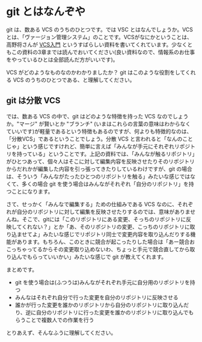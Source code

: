 # git とはなんぞや

git は、数ある VCS のうちのひとつです。では VSC とはなんでしょうか。VCS とは、「ヴァージョン管理システム」のことです。VCSがなにかということは、高野将さんが [VCS入門](https://github.com/masaru-b-cl/introduction-to-vcs) というすばらしい資料を書いてくれています。少なくともこの資料の3章までは読んでおいてください(良い資料なので、情報系のお仕事をやっているひとは全部読んだ方がいいです)。

VCS がどのようなものなのかわかりましたか？ git はこのような役割をしてくれる VCS のうちのひとつである、と理解してください。

## git は分散 VCS

では、数ある VCS の中で、git はどのような特徴を持った VCS なのでしょうか。"マージ" が賢いとか "ブランチ" (いまはこれらの言葉の意味はわからなくていいです)が軽量であるという特徴もあるのですが、何よりも特徴的なのは、「分散VCS」であるということでしょう。分散 VCS と言われると「なんのことじゃ」という感じですけれど、簡単に言えば「みんなが手元にそれぞれリポジトリを持っている」ということです。上記の資料では、「みんなが触るリポジトリ」がひとつあって、個々人はそこに対して編集内容を反映させたりそのリポジトリからだれかが編集した内容を引っ張ってきたりしているわけですが、git の場合は、そういう「みんながたったひとつのリポジトリを触る」みたいな感じではなくて、多くの場合 git を使う場合はみんながそれぞれ「自分のリポジトリ」を持つことになります。

さて、せっかく「みんなで編集する」ための仕組みである VCS なのに、それぞれが自分のリポジトリに対して編集を反映させたりするのでは、意味がありませんね。そこで、gitには「このリポジトリにある変更、そっちのリポジトリに反映してくれない？」とか「あ、そのリポジトリの変更、こっちのリポジトリに取り込ませてよ」みたいな感じでリポジトリ同士で変更内容を取り込んだりする機能があります。もちろん、このときに競合が起こったりした場合は「あー競合おこっちゃってるからその変更取り込めないわ、ちょっと手元で競合直してから取り込んでもらっていいかい」みたいな感じで git が教えてくれます。

まとめです。

* git を使う場合は(ふつうは)みんながそれぞれ手元に自分用のリポジトリを持つ
* みんなはそれぞれ自分で行った変更を自分のリポジトリに反映させる
* 誰かが行った変更を誰かのリポジトリから自分のリポジトリに取り込んだり、逆に自分のリポジトリに行った変更を誰かのリポジトリに取り込んでもらうことで複数人での作業を行う

とりあえず、そんなふうに理解してください。